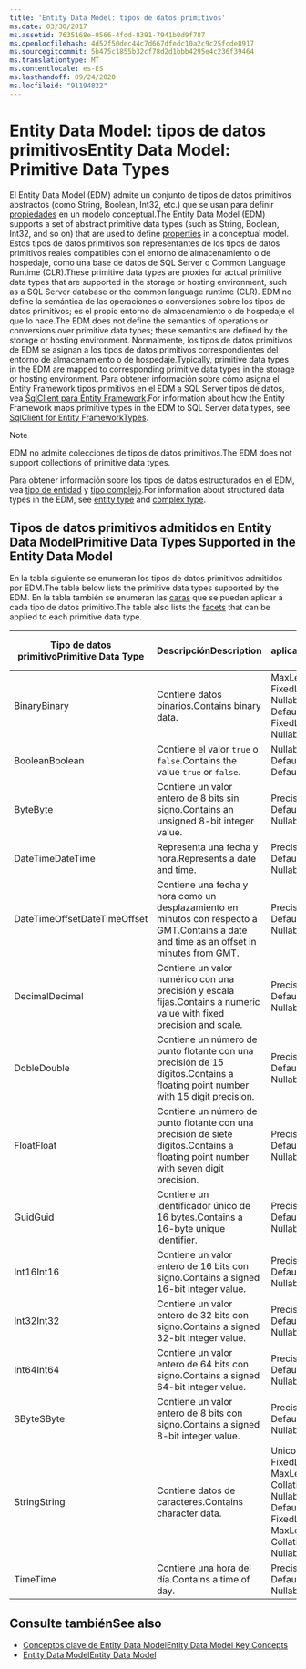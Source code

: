 ```yaml
---
title: 'Entity Data Model: tipos de datos primitivos'
ms.date: 03/30/2017
ms.assetid: 7635168e-0566-4fdd-8391-7941b0d9f787
ms.openlocfilehash: 4d52f50dec44c7d667dfedc10a2c9c25fcde8917
ms.sourcegitcommit: 5b475c1855b32cf78d2d1bbb4295e4c236f39464
ms.translationtype: MT
ms.contentlocale: es-ES
ms.lasthandoff: 09/24/2020
ms.locfileid: "91194822"
---
```

# <a name="entity-data-model-primitive-data-types"></a><span data-ttu-id="f2ee4-102">Entity Data Model: tipos de datos primitivos</span><span class="sxs-lookup"><span data-stu-id="f2ee4-102">Entity Data Model: Primitive Data Types</span></span>

<span data-ttu-id="f2ee4-103">El Entity Data Model (EDM) admite un conjunto de tipos de datos primitivos abstractos (como String, Boolean, Int32, etc.) que se usan para definir [propiedades](property.md) en un modelo conceptual.</span><span class="sxs-lookup"><span data-stu-id="f2ee4-103">The Entity Data Model (EDM) supports a set of abstract primitive data types (such as String, Boolean, Int32, and so on) that are used to define [properties](property.md) in a conceptual model.</span></span> <span data-ttu-id="f2ee4-104">Estos tipos de datos primitivos son representantes de los tipos de datos primitivos reales compatibles con el entorno de almacenamiento o de hospedaje, como una base de datos de SQL Server o Common Language Runtime (CLR).</span><span class="sxs-lookup"><span data-stu-id="f2ee4-104">These primitive data types are proxies for actual primitive data types that are supported in the storage or hosting environment, such as a SQL Server database or the common language runtime (CLR).</span></span> <span data-ttu-id="f2ee4-105">EDM no define la semántica de las operaciones o conversiones sobre los tipos de datos primitivos; es el propio entorno de almacenamiento o de hospedaje el que lo hace.</span><span class="sxs-lookup"><span data-stu-id="f2ee4-105">The EDM does not define the semantics of operations or conversions over primitive data types; these semantics are defined by the storage or hosting environment.</span></span> <span data-ttu-id="f2ee4-106">Normalmente, los tipos de datos primitivos de EDM se asignan a los tipos de datos primitivos correspondientes del entorno de almacenamiento o de hospedaje.</span><span class="sxs-lookup"><span data-stu-id="f2ee4-106">Typically, primitive data types in the EDM are mapped to corresponding primitive data types in the storage or hosting environment.</span></span> <span data-ttu-id="f2ee4-107">Para obtener información sobre cómo asigna el Entity Framework tipos primitivos en el EDM a SQL Server tipos de datos, vea [SqlClient para Entity Framework](./ef/sqlclient-for-ef-types.md).</span><span class="sxs-lookup"><span data-stu-id="f2ee4-107">For information about how the Entity Framework maps primitive types in the EDM to SQL Server data types, see [SqlClient for Entity FrameworkTypes](./ef/sqlclient-for-ef-types.md).</span></span>  
  
> [!NOTE]
> <span data-ttu-id="f2ee4-108">EDM no admite colecciones de tipos de datos primitivos.</span><span class="sxs-lookup"><span data-stu-id="f2ee4-108">The EDM does not support collections of primitive data types.</span></span>  
  
 <span data-ttu-id="f2ee4-109">Para obtener información sobre los tipos de datos estructurados en el EDM, vea [tipo de entidad](entity-type.md) y [tipo complejo](complex-type.md).</span><span class="sxs-lookup"><span data-stu-id="f2ee4-109">For information about structured data types in the EDM, see [entity type](entity-type.md) and [complex type](complex-type.md).</span></span>  
  
## <a name="primitive-data-types-supported-in-the-entity-data-model"></a><span data-ttu-id="f2ee4-110">Tipos de datos primitivos admitidos en Entity Data Model</span><span class="sxs-lookup"><span data-stu-id="f2ee4-110">Primitive Data Types Supported in the Entity Data Model</span></span>  

 <span data-ttu-id="f2ee4-111">En la tabla siguiente se enumeran los tipos de datos primitivos admitidos por EDM.</span><span class="sxs-lookup"><span data-stu-id="f2ee4-111">The table below lists the primitive data types supported by the EDM.</span></span> <span data-ttu-id="f2ee4-112">En la tabla también se enumeran las [caras](facet.md) que se pueden aplicar a cada tipo de datos primitivo.</span><span class="sxs-lookup"><span data-stu-id="f2ee4-112">The table also lists the [facets](facet.md) that can be applied to each primitive data type.</span></span>  
  
|<span data-ttu-id="f2ee4-113">Tipo de datos primitivo</span><span class="sxs-lookup"><span data-stu-id="f2ee4-113">Primitive Data Type</span></span>|<span data-ttu-id="f2ee4-114">Descripción</span><span class="sxs-lookup"><span data-stu-id="f2ee4-114">Description</span></span>|<span data-ttu-id="f2ee4-115">Facetas aplicables</span><span class="sxs-lookup"><span data-stu-id="f2ee4-115">Applicable Facets</span></span>|  
|-------------------------|-----------------|-----------------------|  
|<span data-ttu-id="f2ee4-116">Binary</span><span class="sxs-lookup"><span data-stu-id="f2ee4-116">Binary</span></span>|<span data-ttu-id="f2ee4-117">Contiene datos binarios.</span><span class="sxs-lookup"><span data-stu-id="f2ee4-117">Contains binary data.</span></span>|<span data-ttu-id="f2ee4-118">MaxLength, FixedLength, Nullable, Default</span><span class="sxs-lookup"><span data-stu-id="f2ee4-118">MaxLength, FixedLength, Nullable, Default</span></span>|  
|<span data-ttu-id="f2ee4-119">Boolean</span><span class="sxs-lookup"><span data-stu-id="f2ee4-119">Boolean</span></span>|<span data-ttu-id="f2ee4-120">Contiene el valor `true` o `false`.</span><span class="sxs-lookup"><span data-stu-id="f2ee4-120">Contains the value `true` or `false`.</span></span>|<span data-ttu-id="f2ee4-121">Nullable, Default</span><span class="sxs-lookup"><span data-stu-id="f2ee4-121">Nullable, Default</span></span>|  
|<span data-ttu-id="f2ee4-122">Byte</span><span class="sxs-lookup"><span data-stu-id="f2ee4-122">Byte</span></span>|<span data-ttu-id="f2ee4-123">Contiene un valor entero de 8 bits sin signo.</span><span class="sxs-lookup"><span data-stu-id="f2ee4-123">Contains an unsigned 8-bit integer value.</span></span>|<span data-ttu-id="f2ee4-124">Precision, Nullable, Default</span><span class="sxs-lookup"><span data-stu-id="f2ee4-124">Precision, Nullable, Default</span></span>|  
|<span data-ttu-id="f2ee4-125">DateTime</span><span class="sxs-lookup"><span data-stu-id="f2ee4-125">DateTime</span></span>|<span data-ttu-id="f2ee4-126">Representa una fecha y hora.</span><span class="sxs-lookup"><span data-stu-id="f2ee4-126">Represents a date and time.</span></span>|<span data-ttu-id="f2ee4-127">Precision, Nullable, Default</span><span class="sxs-lookup"><span data-stu-id="f2ee4-127">Precision, Nullable, Default</span></span>|  
|<span data-ttu-id="f2ee4-128">DateTimeOffset</span><span class="sxs-lookup"><span data-stu-id="f2ee4-128">DateTimeOffset</span></span>|<span data-ttu-id="f2ee4-129">Contiene una fecha y hora como un desplazamiento en minutos con respecto a GMT.</span><span class="sxs-lookup"><span data-stu-id="f2ee4-129">Contains a date and time as an offset in minutes from GMT.</span></span>|<span data-ttu-id="f2ee4-130">Precision, Nullable, Default</span><span class="sxs-lookup"><span data-stu-id="f2ee4-130">Precision, Nullable, Default</span></span>|  
|<span data-ttu-id="f2ee4-131">Decimal</span><span class="sxs-lookup"><span data-stu-id="f2ee4-131">Decimal</span></span>|<span data-ttu-id="f2ee4-132">Contiene un valor numérico con una precisión y escala fijas.</span><span class="sxs-lookup"><span data-stu-id="f2ee4-132">Contains a numeric value with fixed precision and scale.</span></span>|<span data-ttu-id="f2ee4-133">Precision, Nullable, Default</span><span class="sxs-lookup"><span data-stu-id="f2ee4-133">Precision, Nullable, Default</span></span>|  
|<span data-ttu-id="f2ee4-134">Doble</span><span class="sxs-lookup"><span data-stu-id="f2ee4-134">Double</span></span>|<span data-ttu-id="f2ee4-135">Contiene un número de punto flotante con una precisión de 15 dígitos.</span><span class="sxs-lookup"><span data-stu-id="f2ee4-135">Contains a floating point number with 15 digit precision.</span></span>|<span data-ttu-id="f2ee4-136">Precision, Nullable, Default</span><span class="sxs-lookup"><span data-stu-id="f2ee4-136">Precision, Nullable, Default</span></span>|  
|<span data-ttu-id="f2ee4-137">Float</span><span class="sxs-lookup"><span data-stu-id="f2ee4-137">Float</span></span>|<span data-ttu-id="f2ee4-138">Contiene un número de punto flotante con una precisión de siete dígitos.</span><span class="sxs-lookup"><span data-stu-id="f2ee4-138">Contains a floating point number with seven digit precision.</span></span>|<span data-ttu-id="f2ee4-139">Precision, Nullable, Default</span><span class="sxs-lookup"><span data-stu-id="f2ee4-139">Precision, Nullable, Default</span></span>|  
|<span data-ttu-id="f2ee4-140">Guid</span><span class="sxs-lookup"><span data-stu-id="f2ee4-140">Guid</span></span>|<span data-ttu-id="f2ee4-141">Contiene un identificador único de 16 bytes.</span><span class="sxs-lookup"><span data-stu-id="f2ee4-141">Contains a 16-byte unique identifier.</span></span>|<span data-ttu-id="f2ee4-142">Precision, Nullable, Default</span><span class="sxs-lookup"><span data-stu-id="f2ee4-142">Precision, Nullable, Default</span></span>|  
|<span data-ttu-id="f2ee4-143">Int16</span><span class="sxs-lookup"><span data-stu-id="f2ee4-143">Int16</span></span>|<span data-ttu-id="f2ee4-144">Contiene un valor entero de 16 bits con signo.</span><span class="sxs-lookup"><span data-stu-id="f2ee4-144">Contains a signed 16-bit integer value.</span></span>|<span data-ttu-id="f2ee4-145">Precision, Nullable, Default</span><span class="sxs-lookup"><span data-stu-id="f2ee4-145">Precision, Nullable, Default</span></span>|  
|<span data-ttu-id="f2ee4-146">Int32</span><span class="sxs-lookup"><span data-stu-id="f2ee4-146">Int32</span></span>|<span data-ttu-id="f2ee4-147">Contiene un valor entero de 32 bits con signo.</span><span class="sxs-lookup"><span data-stu-id="f2ee4-147">Contains a signed 32-bit integer value.</span></span>|<span data-ttu-id="f2ee4-148">Precision, Nullable, Default</span><span class="sxs-lookup"><span data-stu-id="f2ee4-148">Precision, Nullable, Default</span></span>|  
|<span data-ttu-id="f2ee4-149">Int64</span><span class="sxs-lookup"><span data-stu-id="f2ee4-149">Int64</span></span>|<span data-ttu-id="f2ee4-150">Contiene un valor entero de 64 bits con signo.</span><span class="sxs-lookup"><span data-stu-id="f2ee4-150">Contains a signed 64-bit integer value.</span></span>|<span data-ttu-id="f2ee4-151">Precision, Nullable, Default</span><span class="sxs-lookup"><span data-stu-id="f2ee4-151">Precision, Nullable, Default</span></span>|  
|<span data-ttu-id="f2ee4-152">SByte</span><span class="sxs-lookup"><span data-stu-id="f2ee4-152">SByte</span></span>|<span data-ttu-id="f2ee4-153">Contiene un valor entero de 8 bits con signo.</span><span class="sxs-lookup"><span data-stu-id="f2ee4-153">Contains a signed 8-bit integer value.</span></span>|<span data-ttu-id="f2ee4-154">Precision, Nullable, Default</span><span class="sxs-lookup"><span data-stu-id="f2ee4-154">Precision, Nullable, Default</span></span>|  
|<span data-ttu-id="f2ee4-155">String</span><span class="sxs-lookup"><span data-stu-id="f2ee4-155">String</span></span>|<span data-ttu-id="f2ee4-156">Contiene datos de caracteres.</span><span class="sxs-lookup"><span data-stu-id="f2ee4-156">Contains character data.</span></span>|<span data-ttu-id="f2ee4-157">Unicode, FixedLength, MaxLength, Collation, Precision, Nullable, Default</span><span class="sxs-lookup"><span data-stu-id="f2ee4-157">Unicode, FixedLength, MaxLength, Collation, Precision, Nullable, Default</span></span>|  
|<span data-ttu-id="f2ee4-158">Time</span><span class="sxs-lookup"><span data-stu-id="f2ee4-158">Time</span></span>|<span data-ttu-id="f2ee4-159">Contiene una hora del día.</span><span class="sxs-lookup"><span data-stu-id="f2ee4-159">Contains a time of day.</span></span>|<span data-ttu-id="f2ee4-160">Precision, Nullable, Default</span><span class="sxs-lookup"><span data-stu-id="f2ee4-160">Precision, Nullable, Default</span></span>|  
  
## <a name="see-also"></a><span data-ttu-id="f2ee4-161">Consulte también</span><span class="sxs-lookup"><span data-stu-id="f2ee4-161">See also</span></span>

- [<span data-ttu-id="f2ee4-162">Conceptos clave de Entity Data Model</span><span class="sxs-lookup"><span data-stu-id="f2ee4-162">Entity Data Model Key Concepts</span></span>](entity-data-model-key-concepts.md)
- [<span data-ttu-id="f2ee4-163">Entity Data Model</span><span class="sxs-lookup"><span data-stu-id="f2ee4-163">Entity Data Model</span></span>](entity-data-model.md)
